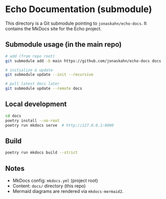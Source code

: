 # Echo Documentation (submodule)

This directory is a Git submodule pointing to `jonaskahn/echo-docs`. It contains the MkDocs site for the Echo project.

## Submodule usage (in the main repo)

```bash
# add (from repo root)
git submodule add -b main https://github.com/jonaskahn/echo-docs docs

# initialize & update
git submodule update --init --recursive

# pull latest docs later
git submodule update --remote docs
```

## Local development

```bash
cd docs
poetry install --no-root
poetry run mkdocs serve  # http://127.0.0.1:8000
```

## Build

```bash
poetry run mkdocs build --strict
```

## Notes

- MkDocs config: `mkdocs.yml` (project root)
- Content: `docs/` directory (this repo)
- Mermaid diagrams are rendered via `mkdocs-mermaid2`.


